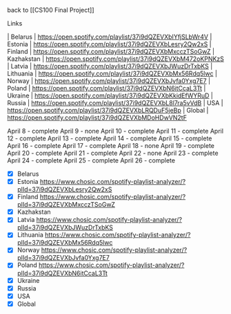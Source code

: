 back to [[CS100 Final Project]]

Links

| Belarus        | https://open.spotify.com/playlist/37i9dQZEVXbIYfjSLbWr4V
| Estonia        | https://open.spotify.com/playlist/37i9dQZEVXbLesry2Qw2xS
| Finland        | https://open.spotify.com/playlist/37i9dQZEVXbMxcczTSoGwZ
| Kazhakstan | https://open.spotify.com/playlist/37i9dQZEVXbM472oKPNKzS
| Latvia          | https://open.spotify.com/playlist/37i9dQZEVXbJWuzDrTxbKS
| Lithuania     | https://open.spotify.com/playlist/37i9dQZEVXbMx56Rdq5lwc
| Norway       | https://open.spotify.com/playlist/37i9dQZEVXbJvfa0Yxg7E7
| Poland         | https://open.spotify.com/playlist/37i9dQZEVXbN6itCcaL3Tt
| Ukraine       | https://open.spotify.com/playlist/37i9dQZEVXbKkidEfWYRuD
| Russia         | https://open.spotify.com/playlist/37i9dQZEVXbL8l7ra5vVdB
| USA             | https://open.spotify.com/playlist/37i9dQZEVXbLRQDuF5jeBp
| Global         | https://open.spotify.com/playlist/37i9dQZEVXbMDoHDwVN2tF


April 8 - complete
April 9 - none
April 10 - complete
April 11 - complete
April 12 - complete
April 13 - complete
April 14 - complete
April 15 - complete
April 16 - complete
April 17 - complete
April 18 - none
April 19 - complete
April 20 - complete
April 21 - complete
April 22 - none
April 23 - complete
April 24 - complete
April 25 - complete
April 26 - complete


- [x] Belarus
- [x] Estonia https://www.chosic.com/spotify-playlist-analyzer/?plId=37i9dQZEVXbLesry2Qw2xS
- [x] Finland https://www.chosic.com/spotify-playlist-analyzer/?plId=37i9dQZEVXbMxcczTSoGwZ
- [x] Kazhakstan
- [x] Latvia https://www.chosic.com/spotify-playlist-analyzer/?plId=37i9dQZEVXbJWuzDrTxbKS
- [x] Lithuania https://www.chosic.com/spotify-playlist-analyzer/?plId=37i9dQZEVXbMx56Rdq5lwc
- [x] Norway https://www.chosic.com/spotify-playlist-analyzer/?plId=37i9dQZEVXbJvfa0Yxg7E7
- [x] Poland https://www.chosic.com/spotify-playlist-analyzer/?plId=37i9dQZEVXbN6itCcaL3Tt
- [x] Ukraine
- [x] Russia
- [x] USA
- [x] Global